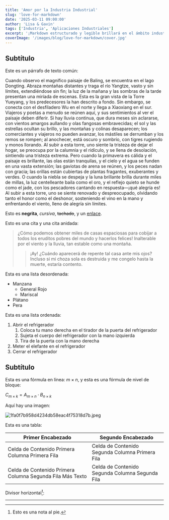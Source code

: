 ```yaml
---
title: 'Amor por la Industria Industrial'
slug: 'love-for-markdown'
date: '2025-03-11 09:00:00'
author: 'Lisa & Gavin'
tags: ['Industria', 'Aplicaciones Industriales']
excerpt: '¡Markdown estructurado y legible brillará en el ámbito industrial!'
coverImage: '/images/blog/love-for-markdown/cover.jpg'
---
```


## Subtítulo

Este es un párrafo de texto común:

Cuando observo el magnífico paisaje de Baling, se encuentra en el lago Dongting. Abraza montañas distantes y traga el río Yangtze, vasto y sin límites, extendiéndose sin fin; la luz de la mañana y las sombras de la tarde presentan una miríada de escenas. Esta es la gran vista de la Torre Yueyang, y los predecesores la han descrito a fondo. Sin embargo, se conecta con el desfiladero Wu en el norte y llega a Xiaoxiang en el sur. Viajeros y poetas a menudo se reúnen aquí, y sus sentimientos al ver el paisaje deben diferir. Si hay lluvia continua, que dura meses sin aclararse, con vientos amargos aullando y olas fangosas embravecidas; el sol y las estrellas ocultan su brillo, y las montañas y colinas desaparecen; los comerciantes y viajeros no pueden avanzar, los mástiles se derrumban y los remos se rompen; al anochecer, está oscuro y sombrío, con tigres rugiendo y monos llorando. Al subir a esta torre, uno siente la tristeza de dejar el hogar, se preocupa por la calumnia y el ridículo, y se llena de desolación, sintiendo una tristeza extrema. Pero cuando la primavera es cálida y el paisaje es brillante, las olas están tranquilas, y el cielo y el agua se funden en una vasta extensión; las gaviotas de arena se reúnen, y los peces nadan con gracia; las orillas están cubiertas de plantas fragantes, exuberantes y verdes. O cuando la niebla se despeja y la luna brillante brilla durante miles de millas, la luz centelleante baila como el oro, y el reflejo quieto se hunde como el jade, con los pescadores cantando en respuesta—¡qué alegría es! Al subir a esta torre, uno se siente renovado y despreocupado, olvidando tanto el honor como el deshonor, sosteniendo el vino en la mano y enfrentando el viento, lleno de alegría sin límites.

Esto es **negrita**, *cursiva*, ~~tachado~~, y un [enlace](https://blog.imalan.cn).

Esto es una cita y una cita anidada:

> ¿Cómo podemos obtener miles de casas espaciosas para cobijar a todos los eruditos pobres del mundo y hacerlos felices! Inalterable por el viento y la lluvia, tan estable como una montaña.
> > ¡Ay! ¿Cuándo aparecerá de repente tal casa ante mis ojos? Incluso si mi choza sola es destruida y me congelo hasta la muerte, estaría contento.



Esta es una lista desordenada:

* Manzana
    * General Rojo
    * Mariscal
* Plátano
* Pera

Esta es una lista ordenada:

1. Abrir el refrigerador
    1. Coloca tu mano derecha en el tirador de la puerta del refrigerador
    2. Sujeta el cuerpo del refrigerador con la mano izquierda
    3. Tira de la puerta con la mano derecha
2. Meter el elefante en el refrigerador
3. Cerrar el refrigerador

## Subtítulo

Esta es una fórmula en línea: $m\times n$, y esta es una fórmula de nivel de bloque:

$C_{m\times k}=A_{m\times n}\cdot B_{n\times k}$

Aquí hay una imagen:

![1fa0f7b958d4234db58eac4f75318d7b.jpeg](https://cdn.imalan.cn/img/post/2934349b033b5bb5a19efc7233d3d539b700bcf5.jpg)

Esta es una tabla:

Primer Encabezado | Segundo Encabezado
---------------- | ----------------
Celda de Contenido Primera Columna Primera Fila | Celda de Contenido Segunda Columna Primera Fila
Celda de Contenido Primera Columna Segunda Fila Más Texto | Celda de Contenido Segunda Columna Segunda Fila

Divisor horizontal[^footnote1]:

------

[^footnote1]: Esto es una nota al pie.

